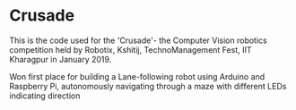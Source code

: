 # Crusade

This is the code used for the 'Crusade'- the Computer Vision robotics competition held by Robotix, Kshitij, TechnoManagement Fest, IIT Kharagpur in January 2019.

Won first place for building a Lane-following robot using Arduino and Raspberry Pi, autonomously navigating through a maze with different LEDs indicating direction
